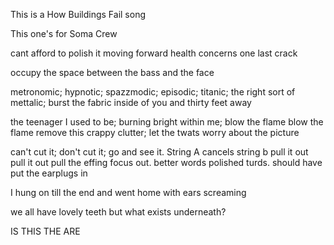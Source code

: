 

This is a How Buildings Fail song

This one's for Soma Crew

cant afford to polish it
moving forward
health concerns
one last crack

occupy the space
between the bass 
and the face

metronomic; hypnotic; spazzmodic; episodic; titanic; the right sort of mettalic; 
burst the fabric 
inside of you and thirty feet away

the teenager I used to be; burning bright within me; blow the flame blow the flame
remove this crappy clutter; let the twats worry about the picture

can't cut it; don't cut it; go and see it. String A cancels string b
pull it out pull it out pull the effing focus out. better words polished turds. should have put the earplugs in

I hung on till the end and went home with ears screaming


we all have lovely teeth
but what exists underneath?





IS THIS THE ARE
